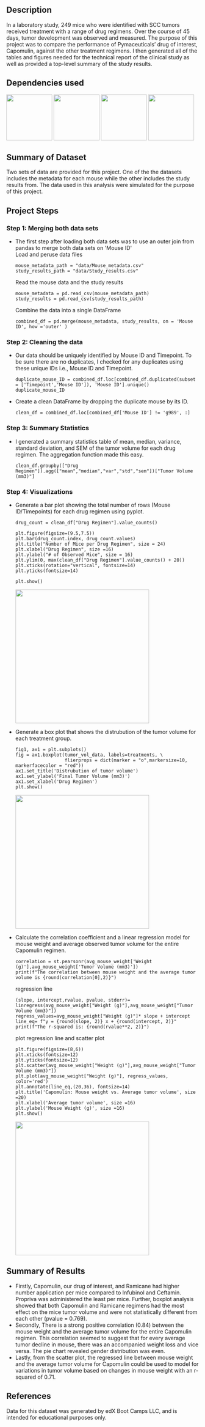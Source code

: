 ## Description
In a laboratory study, 249 mice who were identified with SCC tumors received treatment with a range of drug regimens. Over the course of 45 days, tumor development was observed and measured. The purpose of this project was to compare the performance of Pymaceuticals’ drug of interest, Capomulin, against the other treatment regimens. I then generated all of the tables and figures needed for the technical report of the clinical study as well as provided a top-level summary of the study results.

## Dependencies used
<img width="120" src = https://user-images.githubusercontent.com/107348074/236379504-0f0e8534-6435-4924-b72d-283946e03c4b.png>
<img width="120" src = https://user-images.githubusercontent.com/107348074/236379877-e0e3b90e-217f-4700-ade2-df8b5ef8f23b.png>
<img width="120" src =https://user-images.githubusercontent.com/107348074/236379730-0286f397-c9e0-4e0c-a91c-e07d64f6ceec.png>
<img width="120" src = https://user-images.githubusercontent.com/107348074/236379825-80dc02bc-46c1-46fa-9634-dc28cdcb5704.png>

## Summary of Dataset
Two sets of data are provided for this project. One of the the datasets includes the metadata for each mouse while the other includes the study results from. The data used in this analysis were simulated for the purpose of this project.

## Project Steps
### Step 1: Merging both data sets 
- The first step after loading both data sets was to use an outer join from pandas to merge both data sets on 'Mouse ID'  
  Load and peruse data files
  
      mouse_metadata_path = "data/Mouse_metadata.csv"
      study_results_path = "data/Study_results.csv"

  Read the mouse data and the study results
  
      mouse_metadata = pd.read_csv(mouse_metadata_path)
      study_results = pd.read_csv(study_results_path)

  Combine the data into a single DataFrame
  
      combined_df = pd.merge(mouse_metadata, study_results, on = 'Mouse ID', how ='outer' )
### Step 2: Cleaning the data 
- Our data should be uniquely identified by Mouse ID and Timepoint. To be sure there are no duplicates, I checked for any duplicates using these unique IDs i.e., Mouse ID and Timepoint.  
      
      duplicate_mouse_ID = combined_df.loc[combined_df.duplicated(subset = ['Timepoint','Mouse ID']), 'Mouse ID'].unique()
      duplicate_mouse_ID
      
- Create a clean DataFrame by dropping the duplicate mouse by its ID.  

      clean_df = combined_df.loc[combined_df['Mouse ID'] != 'g989', :]

### Step 3: Summary Statistics
- I generated a summary statistics table of mean, median, variance, standard deviation, and SEM of the tumor volume for each drug regimen. The aggregation function made this easy.
      
      clean_df.groupby(["Drug Regimen"]).agg(["mean","median","var","std","sem"])["Tumor Volume (mm3)"]

### Step 4: Visualizations
- Generate a bar plot showing the total number of rows (Mouse ID/Timepoints) for each drug regimen using pyplot. 

      drug_count = clean_df["Drug Regimen"].value_counts()

      plt.figure(figsize=(9.5,7.5))
      plt.bar(drug_count.index, drug_count.values)
      plt.title("Number of Mice per Drug Regimen", size = 24)
      plt.xlabel("Drug Regimen", size =16)
      plt.ylabel("# of Observed Mice", size = 16)
      plt.ylim(0, max(clean_df["Drug Regimen"].value_counts() + 20))
      plt.xticks(rotation="vertical", fontsize=14)
      plt.yticks(fontsize=14)

      plt.show()
      
    <img width  = "350" src =https://user-images.githubusercontent.com/107348074/236381933-6c8375cc-00fc-4f70-a3e7-98c6eed9f780.png>
   
- Generate a box plot that shows the distrubution of the tumor volume for each treatment group.  
      
      fig1, ax1 = plt.subplots()
      fig = ax1.boxplot(tumor_vol_data, labels=treatments, \
                        flierprops = dict(marker = "o",markersize=10, markerfacecolor = "red"))
      ax1.set_title('Distrubution of tumor volume')
      ax1.set_ylabel('Final Tumor Volume (mm3)')
      ax1.set_xlabel('Drug Regimen')
      plt.show()
    <img width  = "350" src =https://user-images.githubusercontent.com/107348074/236382918-97b88038-0a61-4143-a108-dc311a03cb55.png>

- Calculate the correlation coefficient and a linear regression model for mouse weight and average observed tumor volume for the entire Capomulin regimen.  

      correlation = st.pearsonr(avg_mouse_weight['Weight (g)'],avg_mouse_weight['Tumor Volume (mm3)'])
      print(f"The correlation between mouse weight and the average tumor volume is {round(correlation[0],2)}")

    regression line 
 
      (slope, intercept,rvalue, pvalue, stderr)= linregress(avg_mouse_weight["Weight (g)"],avg_mouse_weight["Tumor Volume (mm3)"])
      regress_values=avg_mouse_weight["Weight (g)"]* slope + intercept
      line_eq= f"y = {round(slope, 2)} x + {round(intercept, 2)}"
      print(f"The r-squared is: {round(rvalue**2, 2)}")

    plot regression line and scatter plot  
      
      plt.figure(figsize=(8,6))
      plt.xticks(fontsize=12)
      plt.yticks(fontsize=12)
      plt.scatter(avg_mouse_weight["Weight (g)"],avg_mouse_weight["Tumor Volume (mm3)"])
      plt.plot(avg_mouse_weight["Weight (g)"], regress_values, color='red')
      plt.annotate(line_eq,(20,36), fontsize=14)
      plt.title('Capomulin: Mouse weight vs. Average tumor volume', size =20)
      plt.xlabel('Average tumor volume', size =16)
      plt.ylabel('Mouse Weight (g)', size =16)
      plt.show()
    <img width  = "350" src =https://user-images.githubusercontent.com/107348074/236382973-b90e0855-8b5c-424e-ad40-bff8ccb04224.png>  
## Summary of Results 
- Firstly, Capomulin, our drug of interest, and Ramicane had higher number application per mice compared to Infubinol and Ceftamin. Propriva was administered the least per mice. Further, boxplot analysis showed that both Capomulin and Ramicane regimens had the most effect on the mice tumor volume and were not statistically different from each other (pvalue = 0.769).  
- Secondly, There is a strong positive correlation (0.84) between the mouse weight and the average tumor volume for the entire Capomulin regimen. This correlation seemed to suggest that for every average tumor decline in mouse, there was an accompanied weight loss and vice versa. The pie chart revealed gender distribution was even.  
- Lastly, from the scatter plot, the regressed line between mouse weight and the average tumor volume for Capomulin could be used to model for variations in tumor volume based on changes in mouse weight with an r-squared of 0.71.  

## References
Data for this dataset was generated by edX Boot Camps LLC, and is intended for educational purposes only.
